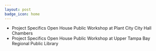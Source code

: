 ```yaml
---
layout: post
badge_icon: home
---
```


* Project Specifics Open House Public Workshop at Plant City City Hall Chambers 
* Project Specifics Open House Public Workshop at Upper Tampa Bay Regional Public Library
